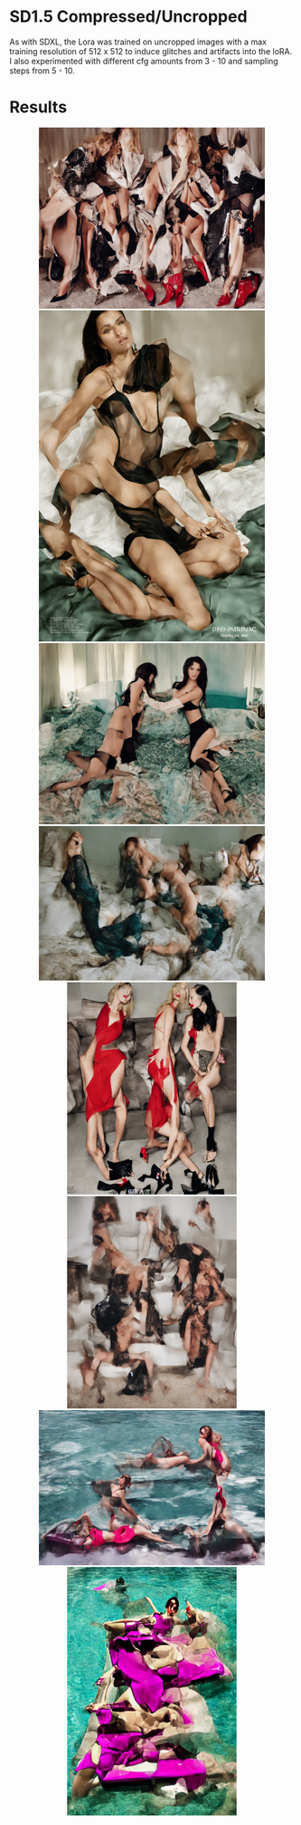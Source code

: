 # SD1.5 Compressed/Uncropped

As with SDXL, the Lora was trained on uncropped images with a max training resolution of 512 x 512 to induce glitches and artifacts into the loRA.
I also experimented with different cfg amounts from 3 - 10 and sampling steps from 5 - 10. 


# Results





<p align="center">
<img src="images/uncrop1.png" alt="Image 1" width="400"/>
  <img src="images/uncrop5.png" alt="Image 5" width="400"/>
<img src="images/uncrop6.png" alt="Image 6" width="400"/>
<img src="images/uncrop7.png" alt="Image 7" width="400"/>
<img src="images/uncrop2.png" alt="Image 2" width="300"/>
<img src="images/uncrop3.png" alt="Image 3" width="300"/>

<img src="images/uncrop9.png" alt="Image 9" width="400"/>
<img src="images/uncrop10.png" alt="Image 10" width="300"/>
</p>
